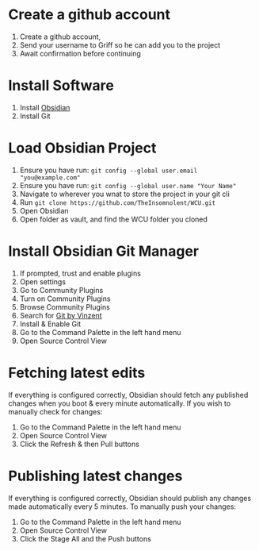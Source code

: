 # Create a github account
1. Create a github account,
2. Send your username to Griff so he can add you to the project
3. Await confirmation before continuing

# Install Software

1. Install [Obsidian](https://obsidian.md/)
2. Install Git

# Load Obsidian Project

1. Ensure you have run: `git config --global user.email "you@example.com"`
2. Ensure you have run: `git config --global user.name "Your Name"`
3. Navigate to wherever you wnat to store the project in your git cli
4. Run `git clone https://github.com/TheInsomnolent/WCU.git`
5. Open Obsidian
6. Open folder as vault, and find the WCU folder you cloned

# Install Obsidian Git Manager

1. If prompted, trust and enable plugins
2. Open settings
3. Go to Community Plugins
4. Turn on Community Plugins
5. Browse Community Plugins
6. Search for [Git by Vinzent](obsidian://show-plugin?id=obsidian-git)
7. Install & Enable Git
8. Go to the Command Palette in the left hand menu
9. Open Source Control View

# Fetching latest edits
If everything is configured correctly, Obsidian should fetch any published changes when you boot & every minute automatically. If you wish to manually check for changes:

1. Go to the Command Palette in the left hand menu
2. Open Source Control View
3. Click the Refresh & then Pull buttons

# Publishing latest changes
If everything is configured correctly, Obsidian should publish any changes made automatically every 5 minutes. To manually push your changes:

1. Go to the Command Palette in the left hand menu
2. Open Source Control View
3. Click the Stage All and the Push buttons